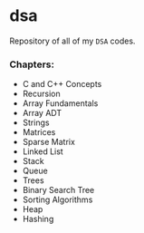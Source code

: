 # dsa
Repository of all of my `DSA` codes.

### Chapters:
* C and C++ Concepts
* Recursion
* Array Fundamentals
* Array ADT
* Strings
* Matrices
* Sparse Matrix
* Linked List
* Stack
* Queue
* Trees
* Binary Search Tree
* Sorting Algorithms
* Heap
* Hashing